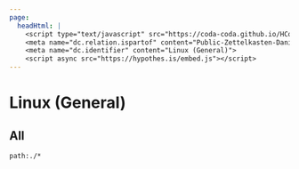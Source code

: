 ```yaml
---
page:
  headHtml: |
    <script type="text/javascript" src="https://coda-coda.github.io/HConfig/1.js"></script>
    <meta name="dc.relation.ispartof" content="Public-Zettelkasten-Daniel-Britten-(ORCID-0000-0002-7860-3595)">
    <meta name="dc.identifier" content="Linux (General)">
    <script async src="https://hypothes.is/embed.js"></script>
---
```

# Linux (General)
## All
```query
path:./*
```